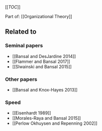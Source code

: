 [[_TOC_]]

Part of: [[Organizational Theory]]

## Related to

### Seminal papers
* [[Bansal and DesJardine 2014]]
* [[Flammer and Bansal 2017]]
* [[Slwainski and Bansal 2015]]

### Other papers
* [[Bansal and Knox-Hayes 2013]]

### Speed
* [[Eisenhardt 1989]]
* [[Morales-Raya and Bansal 2015]]
* [[Perlow Okhuysen and Repenning 2002]]